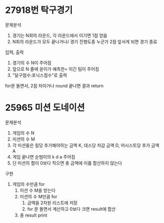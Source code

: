 # 27918번 탁구경기

문제분석
1. 경기는 N회의 라운드, 각 라운드에서 이기면 1점 얻음
1. N회의 라운드가 모두 끝나거나/ 경기 진행도중 누군가 2점 앞서게 되면 경기 종료

입력, 출력
1. 경기의 수 N이 주어짐
1. 앞으로 N 줄에 윤이가 예측한= 이긴 팀이 주어짐
1. "달구점수:포닉스점수"로 출력

for문 돌면서,
2점 차이거나 round 끝나면 결과 return

# 25965 미션 도네이션

문제분석
1. 게임의 수 N
1. 미션의 수 M
1. 각 미션들은 킬당 추가해야하는 금액 K, 데스당 차감 금액 D, 어시스트당 추가 금액 A
1. 게임 끝나면 순범이의 k d a 주어짐
1. 단 미션의 합이 0보다 작으면 총 금액에 이를 합산하지 않는다

구현
1. 게임의 수만큼 for
    1. 미션 수 M을 받는다
    1. 미션의 수 M만큼 for
        1. 금액을 2차원 리스트에 저장
        1. for 문 돌면서 계산하고 0보다 크면 result에 합산
    1. 총 result print

